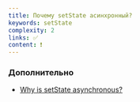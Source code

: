 ```yaml
---
title: Почему setState асинхронный?
keywords: setState
complexity: 2
links: ✅
content: ❗
---
```


### Дополнительно
- [Why is setState asynchronous?](https://github.com/facebook/react/issues/11527?utm_source=pocket_mylist#issuecomment-360199710)